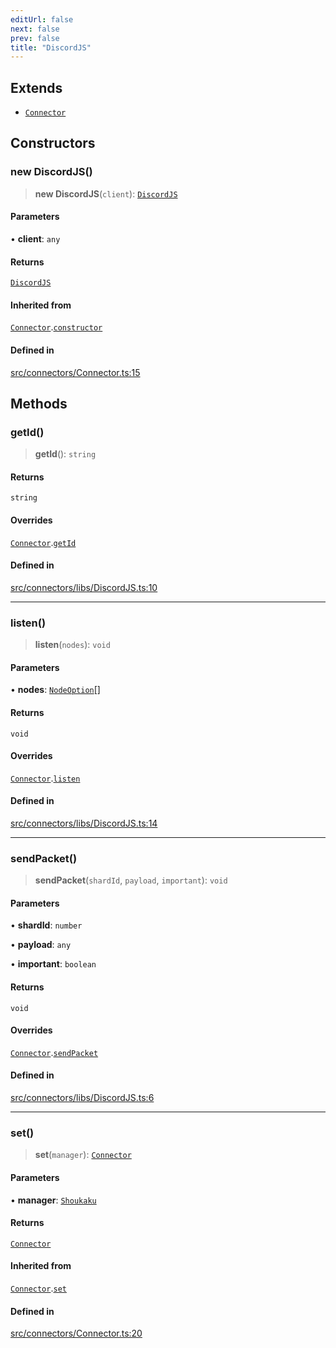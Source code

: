 ```yaml
---
editUrl: false
next: false
prev: false
title: "DiscordJS"
---
```


## Extends

- [`Connector`](/api/classes/connector/)

## Constructors

### new DiscordJS()

> **new DiscordJS**(`client`): [`DiscordJS`](/api/namespaces/connectors/classes/discordjs/)

#### Parameters

• **client**: `any`

#### Returns

[`DiscordJS`](/api/namespaces/connectors/classes/discordjs/)

#### Inherited from

[`Connector`](/api/classes/connector/).[`constructor`](/api/classes/connector/#constructors)

#### Defined in

[src/connectors/Connector.ts:15](https://github.com/shipgirlproject/shoukaku/blob/f3e4f8953c070c0cdfec493d072e6a22e3555895/src/connectors/Connector.ts#L15)

## Methods

### getId()

> **getId**(): `string`

#### Returns

`string`

#### Overrides

[`Connector`](/api/classes/connector/).[`getId`](/api/classes/connector/#getid)

#### Defined in

[src/connectors/libs/DiscordJS.ts:10](https://github.com/shipgirlproject/shoukaku/blob/f3e4f8953c070c0cdfec493d072e6a22e3555895/src/connectors/libs/DiscordJS.ts#L10)

***

### listen()

> **listen**(`nodes`): `void`

#### Parameters

• **nodes**: [`NodeOption`](/api/interfaces/nodeoption/)[]

#### Returns

`void`

#### Overrides

[`Connector`](/api/classes/connector/).[`listen`](/api/classes/connector/#listen)

#### Defined in

[src/connectors/libs/DiscordJS.ts:14](https://github.com/shipgirlproject/shoukaku/blob/f3e4f8953c070c0cdfec493d072e6a22e3555895/src/connectors/libs/DiscordJS.ts#L14)

***

### sendPacket()

> **sendPacket**(`shardId`, `payload`, `important`): `void`

#### Parameters

• **shardId**: `number`

• **payload**: `any`

• **important**: `boolean`

#### Returns

`void`

#### Overrides

[`Connector`](/api/classes/connector/).[`sendPacket`](/api/classes/connector/#sendpacket)

#### Defined in

[src/connectors/libs/DiscordJS.ts:6](https://github.com/shipgirlproject/shoukaku/blob/f3e4f8953c070c0cdfec493d072e6a22e3555895/src/connectors/libs/DiscordJS.ts#L6)

***

### set()

> **set**(`manager`): [`Connector`](/api/classes/connector/)

#### Parameters

• **manager**: [`Shoukaku`](/api/classes/shoukaku/)

#### Returns

[`Connector`](/api/classes/connector/)

#### Inherited from

[`Connector`](/api/classes/connector/).[`set`](/api/classes/connector/#set)

#### Defined in

[src/connectors/Connector.ts:20](https://github.com/shipgirlproject/shoukaku/blob/f3e4f8953c070c0cdfec493d072e6a22e3555895/src/connectors/Connector.ts#L20)
